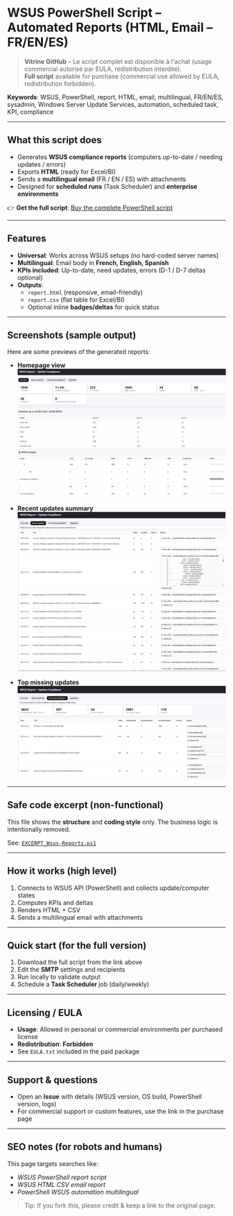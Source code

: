 # WSUS PowerShell Script – Automated Reports (HTML, Email – FR/EN/ES)

> **Vitrine GitHub** – Le script complet est disponible à l'achat (usage commercial autorisé par EULA, redistribution interdite).  
> **Full script** available for purchase (commercial use allowed by EULA, redistribution forbidden).

**Keywords**: WSUS, PowerShell, report, HTML, email, multilingual, FR/EN/ES, sysadmin, Windows Server Update Services, automation, scheduled task, KPI, compliance

---

## What this script does
- Generates **WSUS compliance reports** (computers up-to-date / needing updates / errors)
- Exports **HTML** (ready for Excel/BI)
- Sends a **multilingual email** (FR / EN / ES) with attachments
- Designed for **scheduled runs** (Task Scheduler) and **enterprise environments**

👉 **Get the full script**: [Buy the complete PowerShell script](#)  

---

## Features
- **Universal**: Works across WSUS setups (no hard-coded server names)  
- **Multilingual**: Email body in **French, English, Spanish**  
- **KPIs included**: Up-to-date, need updates, errors (D-1 / D-7 deltas optional)  
- **Outputs**:  
  - `report.html` (responsive, email-friendly)  
  - `report.csv` (flat table for Excel/BI)  
  - Optional inline **badges/deltas** for quick status  

---

## Screenshots (sample output)
Here are some previews of the generated reports:

- **Homepage view**  
  ![Homepage](Homepage.png)

- **Recent updates summary**  
  ![Recent updates](RecentUpdates.png)

- **Top missing updates**  
  ![Top missing](TopMissing.png)

---

## Safe code excerpt (non-functional)
This file shows the **structure** and **coding style** only. The business logic is intentionally removed.

See: [`EXCERPT_Wsus-Reports.ps1`](EXCERPT_Wsus-Reports.ps1)

---

## How it works (high level)
1. Connects to WSUS API (PowerShell) and collects update/computer states  
2. Computes KPIs and deltas  
3. Renders HTML + CSV  
4. Sends a multilingual email with attachments  

---

## Quick start (for the full version)
1. Download the full script from the link above  
2. Edit the **SMTP** settings and recipients  
3. Run locally to validate output  
4. Schedule a **Task Scheduler** job (daily/weekly)  

---

## Licensing / EULA
- **Usage**: Allowed in personal or commercial environments per purchased license  
- **Redistribution**: **Forbidden**  
- See `EULA.txt` included in the paid package  

---

## Support & questions
- Open an **Issue** with details (WSUS version, OS build, PowerShell version, logs)  
- For commercial support or custom features, use the link in the purchase page  

---

## SEO notes (for robots and humans)
This page targets searches like:  
- *WSUS PowerShell report script*  
- *WSUS HTML CSV email report*  
- *PowerShell WSUS automation multilingual*  

> Tip: If you fork this, please credit & keep a link to the original page.


